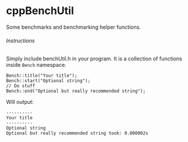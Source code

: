 # cppBenchUtil
Some benchmarks and benchmarking helper functions.

###### Instructions
Simply include benchUtil.h in your program. It is a collection of functions inside `Bench` namespace.

```
Bench::title("Your title");
Bench::start("Optional string");
// Do stuff
Bench::end("Optional but really recommended string");
```

Will output:

```
----------
Your title
----------
Optional string
Optional but really recommended string took: 0.000002s
```
